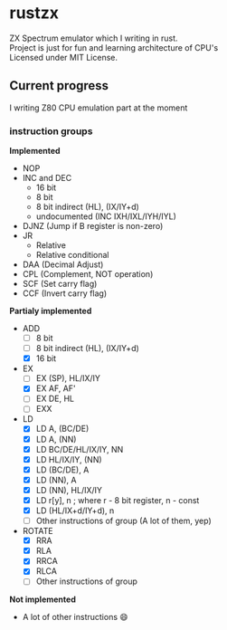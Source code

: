# rustzx
ZX Spectrum emulator which I writing in rust.   
Project is just for fun and learning architecture of CPU's  
Licensed under MIT License.

## Current progress
I writing Z80 CPU emulation part at the moment  
### instruction groups
__Implemented__  
- NOP
- INC and DEC
    - 16 bit
    - 8 bit
    - 8 bit indirect (HL), (IX/IY+d)  
    - undocumented (INC IXH/IXL/IYH/IYL)
- DJNZ  (Jump if B register is non-zero)
- JR  
    - Relative
    - Relative conditional
- DAA (Decimal Adjust)
- CPL (Complement, NOT operation)
- SCF (Set carry flag)
- CCF (Invert carry flag)

__Partialy implemented__  
- ADD    
	- [ ] 8 bit  
	- [ ] 8 bit indirect (HL), (IX/IY+d)
	- [x] 16 bit  
- EX
	- [ ] EX (SP), HL/IX/IY
	- [x] EX AF, AF'
	- [ ] EX DE, HL
	- [ ] EXX
- LD
	- [x] LD A, (BC/DE)
	- [x] LD A, (NN)
	- [x] LD BC/DE/HL/IX/IY, NN
	- [x] LD HL/IX/IY, (NN)
	- [x] LD (BC/DE), A
	- [x] LD (NN), A
	- [x] LD (NN), HL/IX/IY
    - [x] LD r[y], n ; where r - 8 bit register, n - const
    - [x] LD (HL/IX+d/IY+d), n
	- [ ] Other instructions of group (A lot of them, yep)
- ROTATE
    - [x] RRA
    - [x] RLA
    - [x] RRCA
    - [x] RLCA
    - [ ] Other instructions of group

__Not implemented__
- A lot of other instructions :smile:  
